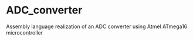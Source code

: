 # ADC_converter
Assembly language realization of an ADC converter using Atmel ATmega16 microcontroller
